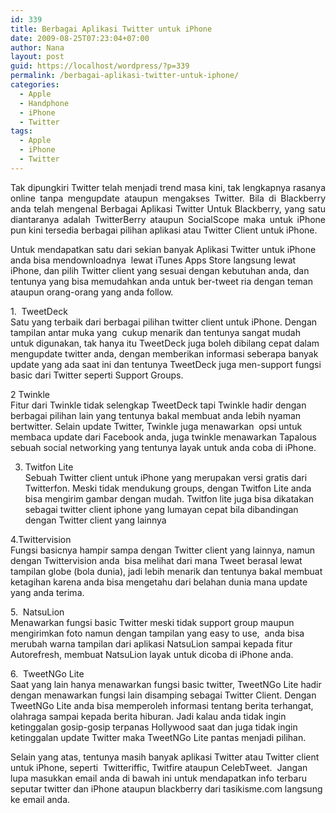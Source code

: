 ```yaml
---
id: 339
title: Berbagai Aplikasi Twitter untuk iPhone
date: 2009-08-25T07:23:04+07:00
author: Nana
layout: post
guid: https://localhost/wordpress/?p=339
permalink: /berbagai-aplikasi-twitter-untuk-iphone/
categories:
  - Apple
  - Handphone
  - iPhone
  - Twitter
tags:
  - Apple
  - iPhone
  - Twitter
---
```

<p style="text-align: justify;">
  Tak dipungkiri Twitter telah menjadi trend masa kini, tak lengkapnya rasanya online tanpa mengupdate ataupun mengakses Twitter. Bila di Blackberry anda telah mengenal Berbagai Aplikasi Twitter Untuk Blackberry, yang satu diantaranya adalah TwitterBerry ataupun SocialScope maka untuk iPhone pun kini tersedia berbagai pilihan aplikasi atau Twitter Client untuk iPhone.
</p>

Untuk mendapatkan satu dari sekian banyak Aplikasi Twitter untuk iPhone anda bisa mendownloadnya  lewat iTunes Apps Store langsung lewat iPhone, dan pilih Twitter client yang sesuai dengan kebutuhan anda, dan tentunya yang bisa memudahkan anda untuk ber-tweet ria dengan teman ataupun orang-orang yang anda follow.

1.  TweetDeck  
Satu yang terbaik dari berbagai pilihan twitter client untuk iPhone. Dengan tampilan antar muka yang  cukup menarik dan tentunya sangat mudah untuk digunakan, tak hanya itu TweetDeck juga boleh dibilang cepat dalam mengupdate twitter anda, dengan memberikan informasi seberapa banyak update yang ada saat ini dan tentunya TweetDeck juga men-support fungsi basic dari Twitter seperti Support Groups.

2 Twinkle  
Fitur dari Twinkle tidak selengkap TweetDeck tapi Twinkle hadir dengan berbagai pilihan lain yang tentunya bakal membuat anda lebih nyaman bertwitter. Selain update Twitter, Twinkle juga menawarkan  opsi untuk membaca update dari Facebook anda, juga twinkle menawarkan Tapalous sebuah social networking yang tentunya layak untuk anda coba di iPhone.

3. Twitfon Lite  
Sebuah Twitter client untuk iPhone yang merupakan versi gratis dari Twitterfon. Meski tidak mendukung groups, dengan Twitfon Lite anda bisa mengirim gambar dengan mudah. Twitfon lite juga bisa dikatakan sebagai twitter client iphone yang lumayan cepat bila dibandingan dengan Twitter client yang lainnya

4.Twittervision  
Fungsi basicnya hampir sampa dengan Twitter client yang lainnya, namun dengan Twittervision anda  bisa melihat dari mana Tweet berasal lewat tampilan globe (bola dunia), jadi lebih menarik dan tentunya bakal membuat ketagihan karena anda bisa mengetahu dari belahan dunia mana update yang anda terima.

5.  NatsuLion  
Menawarkan fungsi basic Twitter meski tidak support group maupun mengirimkan foto namun dengan tampilan yang easy to use,  anda bisa merubah warna tampilan dari aplikasi NatsuLion sampai kepada fitur Autorefresh, membuat NatsuLion layak untuk dicoba di iPhone anda.

6.  TweetNGo Lite  
Saat yang lain hanya menawarkan fungsi basic twitter, TweetNGo Lite hadir dengan menawarkan fungsi lain disamping sebagai Twitter Client. Dengan TweetNGo Lite anda bisa memperoleh informasi tentang berita terhangat, olahraga sampai kepada berita hiburan. Jadi kalau anda tidak ingin ketinggalan gosip-gosip terpanas Hollywood saat dan juga tidak ingin ketinggalan update Twitter maka TweetNGo Lite pantas menjadi pilihan.

Selain yang atas, tentunya masih banyak aplikasi Twitter atau Twitter client untuk iPhone, seperti  Twitteriffic, Twitfire ataupun CelebTweet.  Jangan lupa masukkan email anda di bawah ini untuk mendapatkan info terbaru seputar twitter dan iPhone ataupun blackberry dari tasikisme.com langsung ke email anda.